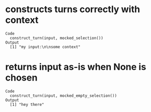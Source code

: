 # constructs turns correctly with context

    Code
      construct_turn(input, mocked_selection())
    Output
      [1] "my input:\n\nsome context"

# returns input as-is when None is chosen

    Code
      construct_turn(input, mocked_empty_selection())
    Output
      [1] "hey there"

